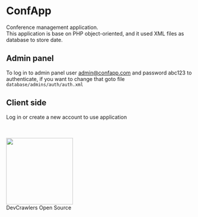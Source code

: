 # ConfApp
Conference management application.<br />
This application is base on PHP object-oriented, and it used XML files as database to store date.

## Admin panel
To log in to admin panel user admin@confapp.com and password abc123
to authenticate, if you want to change that goto file <code>database/admins/auth/auth.xml</code>

## Client side
Log in or create a new account to use application

<br/>
<br/>
<img src="https://devcrawlers.com/img/logo.png" width="180"><br/>
DevCrawlers Open Source
